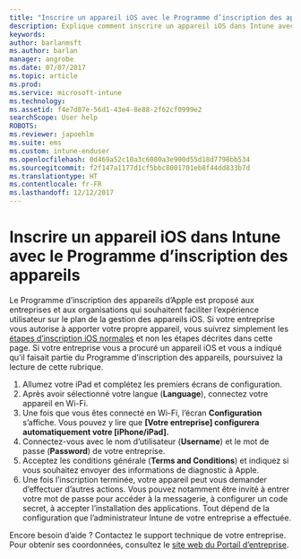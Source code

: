 ```yaml
---
title: "Inscrire un appareil iOS avec le Programme d’inscription des appareils (DEP) | Microsoft Docs"
description: Explique comment inscrire un appareil iOS dans Intune avec le programme DEP
keywords: 
author: barlanmsft
ms.author: barlan
manager: angrobe
ms.date: 07/07/2017
ms.topic: article
ms.prod: 
ms.service: microsoft-intune
ms.technology: 
ms.assetid: f4e7d87e-56d1-43e4-8e88-2f62cf0999e2
searchScope: User help
ROBOTS: 
ms.reviewer: japoehlm
ms.suite: ems
ms.custom: intune-enduser
ms.openlocfilehash: 0d469a52c10a3c6080a3e900d55d18d7798bb534
ms.sourcegitcommit: f2f147a1177d1cf5bbc8001701eb8f44dd833b7d
ms.translationtype: HT
ms.contentlocale: fr-FR
ms.lasthandoff: 12/12/2017
---
```

# <a name="enroll-your-ios-device-in-intune-with-the-device-enrollment-program"></a>Inscrire un appareil iOS dans Intune avec le Programme d’inscription des appareils

Le Programme d’inscription des appareils d’Apple est proposé aux entreprises et aux organisations qui souhaitent faciliter l’expérience utilisateur sur le plan de la gestion des appareils iOS. Si votre entreprise vous autorise à apporter votre propre appareil, vous suivrez simplement les [étapes d’inscription iOS normales](enroll-your-device-in-intune-ios.md) et non les étapes décrites dans cette page. Si votre entreprise vous a procuré un appareil iOS et vous a indiqué qu’il faisait partie du Programme d’inscription des appareils, poursuivez la lecture de cette rubrique.

1.  Allumez votre iPad et complétez les premiers écrans de configuration.
2.  Après avoir sélectionné votre langue (**Language**), connectez votre appareil en Wi-Fi.
3.  Une fois que vous êtes connecté en Wi-Fi, l’écran **Configuration** s’affiche. Vous pouvez y lire que **[Votre entreprise] configurera automatiquement votre [iPhone/iPad].**
4.  Connectez-vous avec le nom d’utilisateur (**Username**) et le mot de passe (**Password**) de votre entreprise.
5.  Acceptez les conditions générale (**Terms and Conditions**) et indiquez si vous souhaitez envoyer des informations de diagnostic à Apple.
6.  Une fois l’inscription terminée, votre appareil peut vous demander d’effectuer d’autres actions. Vous pouvez notamment être invité à entrer votre mot de passe pour accéder à la messagerie, à configurer un code secret, à accepter l’installation des applications. Tout dépend de la configuration que l’administrateur Intune de votre entreprise a effectuée.

Encore besoin d’aide ? Contactez le support technique de votre entreprise. Pour obtenir ses coordonnées, consultez le [site web du Portail d’entreprise](https://portal.manage.microsoft.com#HelpDeskDialog).
